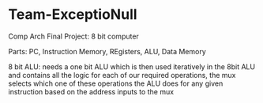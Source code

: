 # Team-ExceptioNull
Comp Arch Final Project: 8 bit computer

Parts: PC, Instruction Memory, REgisters, ALU, Data Memory

8 bit ALU: needs a one bit ALU which is then used iteratively in the 8bit ALU and
  contains all the logic for each of our required operations, the mux selects which one of these operations the ALU does for any given     instruction based on the address inputs to the mux

